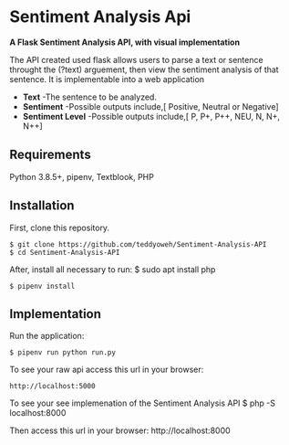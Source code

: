 # Sentiment Analysis Api

**A Flask Sentiment Analysis API, with visual implementation**

The API created used flask allows users to parse a text or sentence throught the (?text) arguement, then view the sentiment analysis of that sentence. It is implementable into a web application

* **Text** -The sentence to be analyzed.
* **Sentiment** -Possible outputs include,[ Positive, Neutral or Negative]
* **Sentiment Level** -Possible outputs include,[ P, P+, P++, NEU,  N, N+, N++]
 
## Requirements

Python 3.8.5+, pipenv, Textblook, PHP

## Installation

First, clone this repository.

    $ git clone https://github.com/teddyoweh/Sentiment-Analysis-API
    $ cd Sentiment-Analysis-API

After, install all necessary to run:
    $ sudo apt install php

    $ pipenv install


## Implementation
Run the application:

	$ pipenv run python run.py

To see your raw api access this url in your browser: 

	http://localhost:5000

 
To see your see implemenation of the Sentiment Analysis API 
    $ php -S localhost:8000


Then access this url in your browser: 
    http://localhost:8000